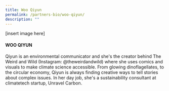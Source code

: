 ```yaml
---
title: Woo Qiyun
permalink: /partners-bio/woo-qiyun/
description: ""
---
```

[insert image here]

#### WOO QIYUN

Qiyun is an environmental communicator and she's the creator behind The Weird and Wild (Instagram: @theweirdandwild) where she uses comics and visuals to make climate science accessible. From glowing dinoflagellates, to the circular economy, Qiyun is always finding creative ways to tell stories about complex issues. In her day job, she's a sustainability consultant at climatetech startup, Unravel Carbon.